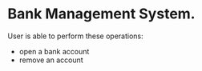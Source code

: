 # Bank Management System.

User is able to perform these operations:
- open a bank account
- remove an account